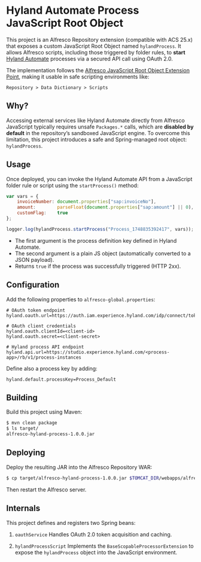 # Hyland Automate Process JavaScript Root Object

This project is an Alfresco Repository extension (compatible with ACS 25.x) that exposes a custom JavaScript Root Object named `hylandProcess`. It allows Alfresco scripts, including those triggered by folder rules, to **start** [Hyland Automate](https://www.hyland.com/en/solutions/products/hyland-automate) processes via a secured API call using OAuth 2.0.

The implementation follows the [Alfresco JavaScript Root Object Extension Point](https://docs.alfresco.com/content-services/latest/develop/repo-ext-points/javascript-root-objects/), making it usable in safe scripting environments like:

```
Repository > Data Dictionary > Scripts
```

## Why?

Accessing external services like Hyland Automate directly from Alfresco JavaScript typically requires unsafe `Packages.*` calls, which are **disabled by default** in the repository’s sandboxed JavaScript engine. To overcome this limitation, this project introduces a safe and Spring-managed root object: `hylandProcess`.

## Usage

Once deployed, you can invoke the Hyland Automate API from a JavaScript folder rule or script using the `startProcess()` method:

```javascript
var vars = {
    invoiceNumber: document.properties["sap:invoiceNo"],
    amount:        parseFloat(document.properties["sap:amount"] || 0),
    customFlag:    true
};

logger.log(hylandProcess.startProcess("Process_1748835392417", vars));
```

* The first argument is the process definition key defined in Hyland Automate.
* The second argument is a plain JS object (automatically converted to a JSON payload).
* Returns `true` if the process was successfully triggered (HTTP 2xx).

## Configuration

Add the following properties to `alfresco-global.properties`:

```properties
# OAuth token endpoint
hyland.oauth.url=https://auth.iam.experience.hyland.com/idp/connect/token

# OAuth client credentials
hyland.oauth.clientId=<client-id>
hyland.oauth.secret=<client-secret>

# Hyland process API endpoint
hyland.api.url=https://studio.experience.hyland.com/<process-app>/rb/v1/process-instances
```

Define also a process key by adding:

```properties
hyland.default.processKey=Process_Default
```

## Building

Build this project using Maven:

```bash
$ mvn clean package
$ ls target/
alfresco-hyland-process-1.0.0.jar
```

## Deploying

Deploy the resulting JAR into the Alfresco Repository WAR:

```bash
$ cp target/alfresco-hyland-process-1.0.0.jar $TOMCAT_DIR/webapps/alfresco/WEB-INF/lib
```

Then restart the Alfresco server.

## Internals

This project defines and registers two Spring beans:

1. `oauthService`
   Handles OAuth 2.0 token acquisition and caching.

2. `hylandProcessScript`
   Implements the `BaseScopableProcessorExtension` to expose the `hylandProcess` object into the JavaScript environment.